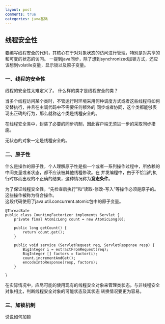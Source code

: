 ```yaml
---
layout: post
comments: true
categories: java基础
---
```

## 线程安全性
要编写线程安全的代码，其核心在于对对象状态的访问进行管理，特别是对共享的和可变的状态的访问。
一提到java同步，除了想到synchronized加锁方式，还应该想到volatile变量，显示锁以及原子变量。

### 一、线程的安全性
线程的安全性太难定义了。
什么样的类才是线程安全的类？


当多个线程访问某个类时，不管运行时环境采用何种调度方式或者这些线程将如何交替执行，并且在主调代码中不需要任何额外的
同步或者协同，这个类都能够表现出正确的行为，那么就称这个类是线程安全的。

在线程安全类中，封装了必要的同步机制，因此客户端无须进一步的采取同步措施。

无状态的对象一定是线程安全的。

### 二、原子性
什么是操作的原子性，个人理解原子性是指一个或者一系列操作过程中，所依赖的中间变量或者状态，都不应该被其他线程修改。在
并发编程中，由于不恰当的执行时序而出现的不正确的结果，这种情况称为**竞态条件**。

为了保证线程安全性，“先检查后执行”和“读取-修改-写入”等操作必须是原子的。这些操作被称为符合操作。  
这段代码使用了java.util.concurrent.atomic包中的原子变量。
  
```
@ThreadSafe
public class CountingFactorizer implements Servlet {
    private final AtomicLong count = new AtomicLong(0);
    
    public long getCount() {
        return count.get();
    }
    
    public void service (ServletRequest req, ServletResponse resp) {
        BigInteger i = extractFromRequest(req);
        BigInteger [] factors = factor(i);
        count.incrementAndGet();
        encodeIntoResponse(resp, factors);
    }

}
```
在实际情况中，应尽可能的使用现有的线程安全对象来管理类状态。与非线程安全对象相比，判断线程安全对象的可能状态及其状态
转换情况要更为容易。

### 三、加锁机制
说说如何加锁

